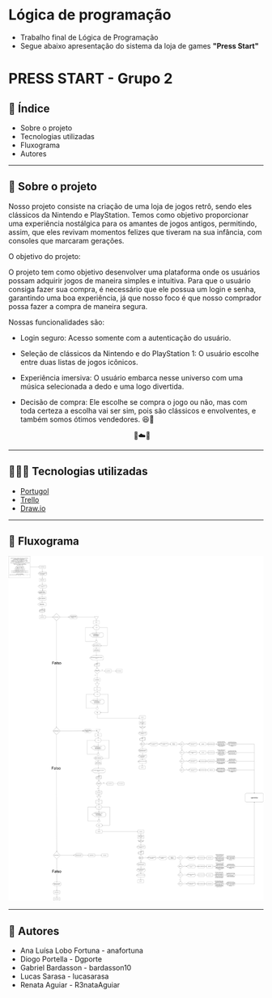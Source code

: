 # Lógica de programação

* Trabalho final de Lógica de Programação
* Segue abaixo apresentação do sistema da loja de games **"Press Start"**

# PRESS START - Grupo 2

## 📑 Índice

* Sobre o projeto
* Tecnologias utilizadas
* Fluxograma
* Autores

-------------------------------------------------------------------------

## 📁 Sobre o projeto
Nosso projeto consiste na criação de uma loja de jogos retrô, sendo eles clássicos da Nintendo e PlayStation.
Temos como objetivo proporcionar uma experiência nostálgica para os amantes de jogos antigos,
permitindo, assim, que eles revivam momentos felizes que tiveram na sua infância, com consoles que marcaram gerações.

O objetivo do projeto:

O projeto tem como objetivo desenvolver uma plataforma onde os usuários possam adquirir jogos de maneira simples e intuitiva.
Para que o usuário consiga fazer sua compra, é necessário que ele possua um login e senha, garantindo uma boa experiência,
já que nosso foco é que nosso comprador possa fazer a compra de maneira segura.

Nossas funcionalidades são:
* Login seguro: Acesso somente com a autenticação do usuário.
* Seleção de clássicos da Nintendo e do PlayStation 1: O usuário escolhe entre duas listas de jogos icônicos.
* Experiência imersiva: O usuário embarca nesse universo com uma música selecionada a dedo e uma logo divertida.
* Decisão de compra: Ele escolhe se compra o jogo ou não, mas com toda certeza a escolha vai ser sim, pois são clássicos e envolventes, e também somos ótimos vendedores. 😆🤩
  
   <div align="center"> 🍄☁️🍄 </div>                       


-------------------------------------------------------------------------

## 👩🏻‍💻 Tecnologias utilizadas

* [Portugol](https://portugol.dev/)
* [Trello](https://trello.com/b/GQ0FLF9g/trabalho-final)
* [Draw.io](https://app.diagrams.net/#G12HaJEPT-ERij5VDiQgtBAv3Gjbbvzkey)

-------------------------------------------------------------------------

## 🔁 Fluxograma
![Logo](https://github.com/Dgporte/G2LP/blob/main/Trabalho%20Final%20LP/Fluxograma_Trabalho%20final-2GP.drawio.png)


-------------------------------------------------------------------------

## 🧝 Autores

* Ana Luísa Lobo Fortuna - anafortuna
* Diogo Portella - Dgporte
* Gabriel Bardasson - bardasson10
* Lucas Sarasa - lucasarasa
* Renata Aguiar - R3nataAguiar

